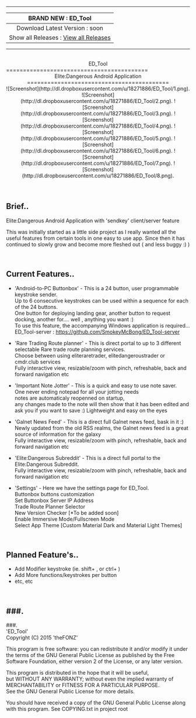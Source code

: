 -------
| BRAND NEW :  ED_Tool |
| :------------: |
| Download Latest Version :  soon |
| Show all Releases : [ View all Releases ](https://github.com/SmokeyMcBong/ED_Tool/releases) |

-------
<br />  

<center>ED_Tool</center>
==========================================
<center>Elite:Dangerous Android Application</center>

<center>==========================================</center>

<center>![Screenshot](http://dl.dropboxusercontent.com/u/18271886/ED_Tool/1.png).
![Screenshot]
(http://dl.dropboxusercontent.com/u/18271886/ED_Tool/2.png).
![Screenshot]
(http://dl.dropboxusercontent.com/u/18271886/ED_Tool/3.png).
![Screenshot]
(http://dl.dropboxusercontent.com/u/18271886/ED_Tool/4.png).
![Screenshot]
(http://dl.dropboxusercontent.com/u/18271886/ED_Tool/5.png).
![Screenshot]
(http://dl.dropboxusercontent.com/u/18271886/ED_Tool/6.png).
![Screenshot]
(http://dl.dropboxusercontent.com/u/18271886/ED_Tool/7.png).
![Screenshot]
(http://dl.dropboxusercontent.com/u/18271886/ED_Tool/8.png).</center>


<br />
<br />

Brief..
------------

Elite:Dangerous Android Application with 'sendkey' client/server feature

This was initially started as a little side project as I really wanted all the useful
features from certain tools in one easy to use app.
Since then it has continued to slowly grow and become more fleshed out ( and less buggy :) )

<br />

Current Features..
------------
* 'Android-to-PC Buttonbox' - This is a 24 button, user programmable keystroke sender.   
Up to 6 consecutive keystrokes can be used within a sequence for each of the 24 buttons.   
One button for deploying landing gear, another button to request docking, another for.... well , anything you want :)   
To use this feature, the accompanying Windows application is required... ED_Tool-server : https://github.com/SmokeyMcBong/ED_Tool-server 
 

* 'Rare Trading Route planner' - This is direct portal to up to 3 different selectable Rare trade route planning services.  
Choose between using eliteraretrader, elitedangeroustrader or cmdr.club services  
Fully interactive view, resizable/zoom with pinch, refreshable, back and forward navigation etc


* 'Important Note Jotter' - This is a quick and easy to use note saver.  
One never ending notepad for all your jotting needs   
notes are automaticaly reopenned on startup,  
any changes made to the note will then show that it has been edited and ask you if you want to save :)
Lightweight and easy on the eyes   


* 'Galnet News Feed' - This is a direct full Galnet news feed, bask in it :)  
Newly updated from the old RSS realms, the Galnet news feed is a great source of information for the galaxy  
Fully interactive view, resizable/zoom with pinch, refreshable, back and forward navigation etc


* 'Elite:Dangerous Subreddit' - This is a direct full portal to the Elite:Dangerous Subreddit.  
Fully interactive view, resizable/zoom with pinch, refreshable, back and forward navigation etc 


* 'Settings' - Here we have the settings page for ED_Tool.  
Buttonbox buttons customization  
Set Buttonbox Server IP Address  
Trade Route Planner Selector  
New Version Checker [*To be added soon]  
Enable Immersive Mode/Fullscreen Mode  
Select App Theme [Custom Material Dark and Material Light Themes]  


<br />

Planned Feature's..
------------
* Add Modifier keystroke (ie. shift+ , or ctrl+ )
* Add More functions/keystrokes per button
* etc, etc


<br />

###.
-------
###.
<br />
'ED_Tool'  
Copyright (C) 2015  'theFONZ'

This program is free software: you can redistribute it and/or modify
it under the terms of the GNU General Public License as published by
the Free Software Foundation, either version 2 of the License, or
any later version.

This program is distributed in the hope that it will be useful,  
but WITHOUT ANY WARRANTY; without even the implied warranty of  
MERCHANTABILITY or FITNESS FOR A PARTICULAR PURPOSE.  
See the GNU General Public License for more details.  

You should have received a copy of the GNU General Public License
along with this program. See COPYING.txt in project root

